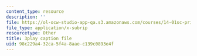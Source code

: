 ```yaml
---
content_type: resource
description: ''
file: https://ol-ocw-studio-app-qa.s3.amazonaws.com/courses/14-01sc-principles-of-microeconomics-fall-2011/98c229a432ca5f4a8aaec139c0893e4f_Vss3nofHpZI.vtt
file_type: application/x-subrip
resourcetype: Other
title: 3play caption file
uid: 98c229a4-32ca-5f4a-8aae-c139c0893e4f
---
```

